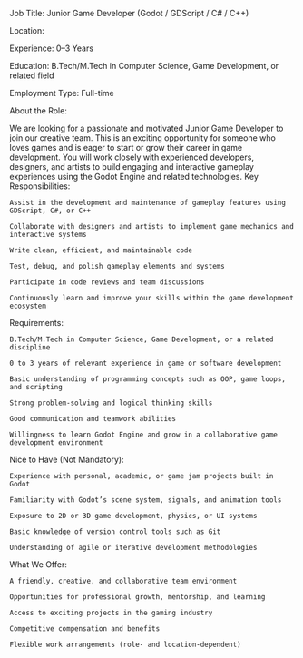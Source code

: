 Job Title: Junior Game Developer (Godot / GDScript / C# / C++)

Location:

Experience: 0–3 Years

Education: B.Tech/M.Tech in Computer Science, Game Development, or related field

Employment Type: Full-time

About the Role:

We are looking for a passionate and motivated Junior Game Developer to join our creative team. This is an exciting opportunity for someone who loves games and is eager to start or grow their career in game development. You will work closely with experienced developers, designers, and artists to build engaging and interactive gameplay experiences using the Godot Engine and related technologies.
Key Responsibilities:

    Assist in the development and maintenance of gameplay features using GDScript, C#, or C++

    Collaborate with designers and artists to implement game mechanics and interactive systems

    Write clean, efficient, and maintainable code

    Test, debug, and polish gameplay elements and systems

    Participate in code reviews and team discussions

    Continuously learn and improve your skills within the game development ecosystem

Requirements:

    B.Tech/M.Tech in Computer Science, Game Development, or a related discipline

    0 to 3 years of relevant experience in game or software development

    Basic understanding of programming concepts such as OOP, game loops, and scripting

    Strong problem-solving and logical thinking skills

    Good communication and teamwork abilities

    Willingness to learn Godot Engine and grow in a collaborative game development environment

Nice to Have (Not Mandatory):

    Experience with personal, academic, or game jam projects built in Godot

    Familiarity with Godot’s scene system, signals, and animation tools

    Exposure to 2D or 3D game development, physics, or UI systems

    Basic knowledge of version control tools such as Git

    Understanding of agile or iterative development methodologies

What We Offer:

    A friendly, creative, and collaborative team environment

    Opportunities for professional growth, mentorship, and learning

    Access to exciting projects in the gaming industry

    Competitive compensation and benefits

    Flexible work arrangements (role- and location-dependent)
